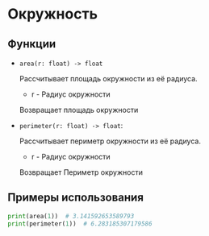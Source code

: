# Окружность

## Функции

- `area(r: float) -> float`

  Рассчитывает площадь окружности из её радиуса.

    - r - Радиус окружности

  Возвращает площадь окружности

- `perimeter(r: float) -> float`:

  Рассчитывает периметр окружности из её радиуса.
    - r - Радиус окружности

  Возвращает Периметр окружности

## Примеры использования

```python
print(area(1))  # 3.141592653589793
print(perimeter(1))  # 6.283185307179586
```